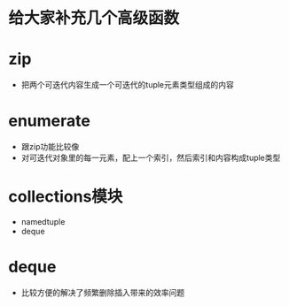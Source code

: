 # 给大家补充几个高级函数
# zip
- 把两个可迭代内容生成一个可迭代的tuple元素类型组成的内容

# enumerate 
- 跟zip功能比较像
- 对可迭代对象里的每一元素，配上一个索引，然后索引和内容构成tuple类型

# collections模块
- namedtuple
- deque
# deque
- 比较方便的解决了频繁删除插入带来的效率问题